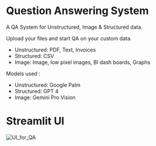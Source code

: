 # Question Answering System

A QA System for Unstructured, Image & Structured data.

Upload your files and start QA on your custom data.

- Unstructured: PDF, Text, Invoices
- Structured: CSV
- Image: Image, low pixel images, BI dash boards, Graphs

Models used :

- Unstructured: Google Palm
- Structured: GPT 4
- Image: Gemini Pro Vision

# Streamlit UI

![UI_for_QA](https://github.com/AmanChainpure/Question-Answering-System/assets/161191503/96406e2a-eab5-4250-b6b1-16e0fe8138c2)


